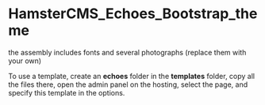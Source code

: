 # HamsterCMS_Echoes_Bootstrap_theme
the assembly includes fonts and several photographs (replace them with your own)

To use a template, create an **echoes** folder in the **templates** folder, copy all the files there, open the admin panel on the hosting, select the page, and specify this template in the options.
